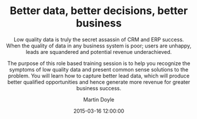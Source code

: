 ---
layout:   post
lesson:		2
title:    "Better data, better decisions, better business"
subtitle: "<p>Low quality data is truly the secret assassin of CRM and ERP success.  When the quality of data in any business system is poor; users are unhappy, leads are squandered and potential revenue underachieved.</p> 
<p>The purpose of this role based training session is to help you recognize the symptoms of low quality data and present common sense solutions to the problem.  You will learn how to capture better lead data, which will produce better qualified opportunities and hence generate more revenue for greater business success.</p>"
date:       2015-03-16 12:00:00
author:     "Martin Doyle"
---